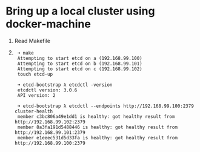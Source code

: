 # Bring up a local cluster using docker-machine

1. Read Makefile

2.
        ➜ make
        Attempting to start etcd on a (192.168.99.100)
        Attempting to start etcd on b (192.168.99.101)
        Attempting to start etcd on c (192.168.99.102)
        touch etcd-up

        ➜ etcd-bootstrap λ etcdctl -version
        etcdctl version: 3.0.6
        API version: 2

        ➜ etcd-bootstrap λ etcdctl --endpoints http://192.168.99.100:2379 cluster-health
        member c3bc806a49e1dd1 is healthy: got healthy result from http://192.168.99.102:2379
        member 8a3fa191d5488446 is healthy: got healthy result from http://192.168.99.101:2379
        member e1eeec531d5d33fa is healthy: got healthy result from http://192.168.99.100:2379
